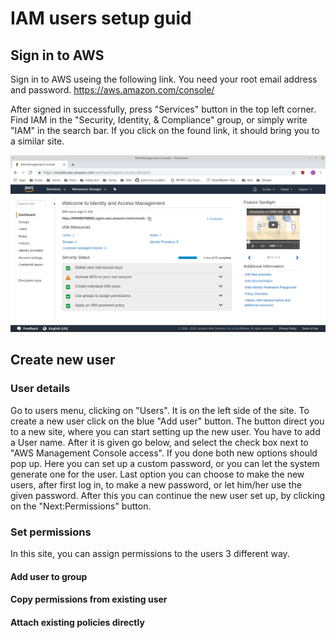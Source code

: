 # IAM users setup guid

## Sign in to AWS

Sign in to AWS useing the following link. You need your root email address and password.
https://aws.amazon.com/console/

After signed in successfully, press "Services" button in the top left corner. Find IAM in the "Security, Identity, & Compliance" group, or simply write "IAM" in the search bar. If you click on the found link, it should  bring you to a similar site.

<img src="Images/Security, Identity, & Compliance.png">

## Create new user

### User details
Go to users menu, clicking on "Users". It is on the left side of the site. To create a new user click on the blue "Add user" button. The button direct you to a new site, where you can start setting up the new user.
You have to add a User name. After it is given go below, and select the check box next to "AWS Management Console access". If you done both new options should pop up. Here you can set up a custom password, or you can let the system generate one for the user. Last option you can choose to make the new users, after first log in, to make a new password, or let him/her use the given password.
After this you can continue the new user set up, by clicking on the "Next:Permissions" button.

### Set permissions
In this site, you can assign permissions to the users 3 different way.
#### Add user to group
#### Copy permissions from existing user
#### Attach existing policies directly